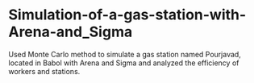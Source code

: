 # Simulation-of-a-gas-station-with-Arena-and_Sigma
Used Monte Carlo method to simulate a gas station named Pourjavad, located in Babol with Arena and Sigma and analyzed the efficiency of workers and stations.
